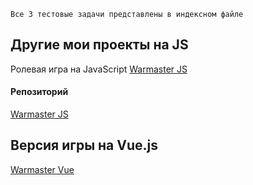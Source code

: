 ```
Все 3 тестовые задачи представлены в индексном файле
```

## Другие мои проекты на JS
Ролевая игра на JavaScript [Warmaster JS](https://berzeg07.github.io/warmaster/)

#### Репозиторий
[Warmaster JS](https://github.com/Berzeg07/Warmatser-JS)

## Версия игры на Vue.js
[Warmaster Vue](https://github.com/Berzeg07/warmaster)
